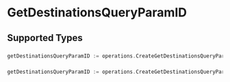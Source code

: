 # GetDestinationsQueryParamID


## Supported Types

### 

```go
getDestinationsQueryParamID := operations.CreateGetDestinationsQueryParamIDStr(string{/* values here */})
```

### 

```go
getDestinationsQueryParamID := operations.CreateGetDestinationsQueryParamIDArrayOfstr([]string{/* values here */})
```

